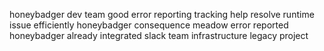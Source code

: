 honeybadger dev team good error reporting tracking help resolve runtime issue efficiently honeybadger consequence meadow error reported honeybadger already integrated slack team infrastructure legacy project